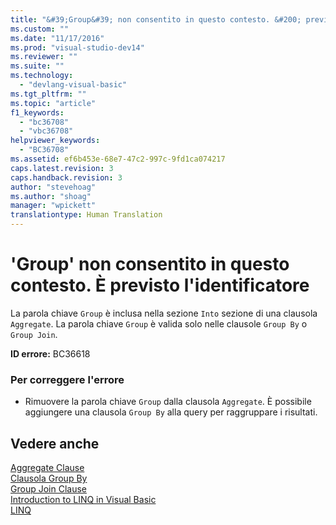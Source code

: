 ```yaml
---
title: "&#39;Group&#39; non consentito in questo contesto. &#200; previsto l&#39;identificatore | Microsoft Docs"
ms.custom: ""
ms.date: "11/17/2016"
ms.prod: "visual-studio-dev14"
ms.reviewer: ""
ms.suite: ""
ms.technology: 
  - "devlang-visual-basic"
ms.tgt_pltfrm: ""
ms.topic: "article"
f1_keywords: 
  - "bc36708"
  - "vbc36708"
helpviewer_keywords: 
  - "BC36708"
ms.assetid: ef6b453e-68e7-47c2-997c-9fd1ca074217
caps.latest.revision: 3
caps.handback.revision: 3
author: "stevehoag"
ms.author: "shoag"
manager: "wpickett"
translationtype: Human Translation
---
```

# &#39;Group&#39; non consentito in questo contesto. &#200; previsto l&#39;identificatore
La parola chiave `Group` è inclusa nella sezione `Into` sezione di una clausola `Aggregate`. La parola chiave `Group` è valida solo nelle clausole `Group By` o `Group Join`.  
  
 **ID errore:** BC36618  
  
### Per correggere l'errore  
  
-   Rimuovere la parola chiave `Group` dalla clausola `Aggregate`. È possibile aggiungere una clausola `Group By` alla query per raggruppare i risultati.  
  
## Vedere anche  
 [Aggregate Clause](../../visual-basic/language-reference/queries/aggregate-clause.md)   
 [Clausola Group By](../../visual-basic/language-reference/queries/group-by-clause.md)   
 [Group Join Clause](../../visual-basic/language-reference/queries/group-join-clause.md)   
 [Introduction to LINQ in Visual Basic](../../visual-basic/programming-guide/language-features/linq/introduction-to-linq.md)   
 [LINQ](../../visual-basic/programming-guide/language-features/linq/index.md)